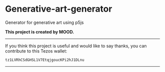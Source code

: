 # Generative-art-generator
Generator for generative art using p5js

**This project is created by MOOD.**

---

If you think this project is useful and would like to say thanks, you can contribute to this Tezos wallet:

`tz1LVRhCSdGHSL1V7EtqjgoucKPi2hJ1DLnu`

---


